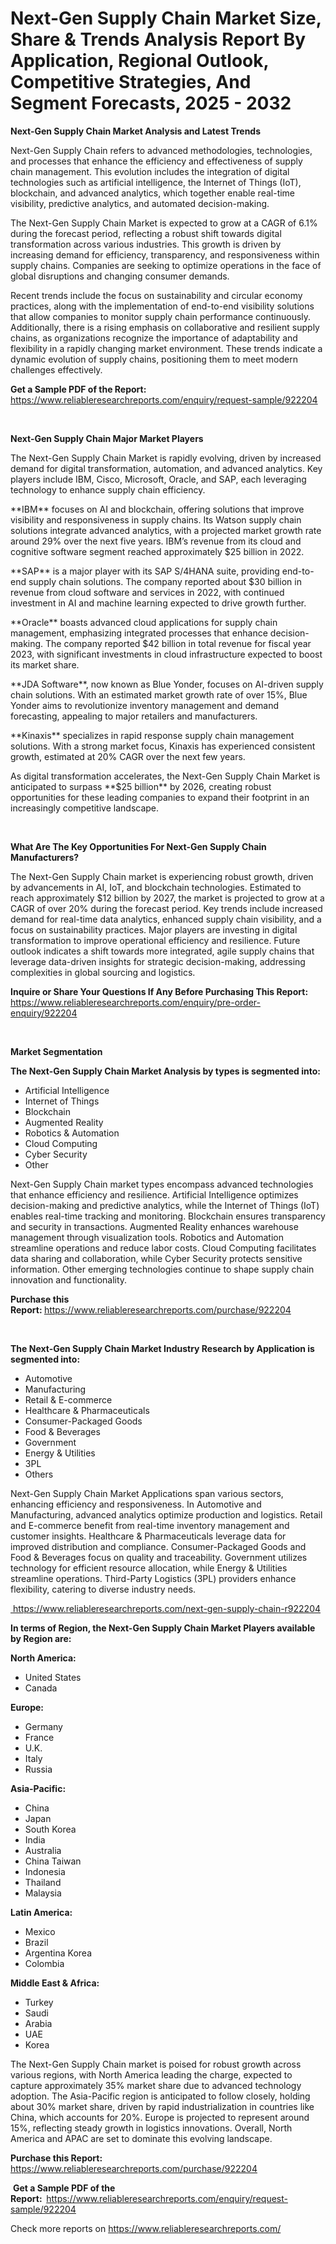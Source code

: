 <p><h1>Next-Gen Supply Chain Market Size, Share & Trends Analysis Report By Application, Regional Outlook, Competitive Strategies, And Segment Forecasts, 2025 - 2032</h1></p><p><strong>Next-Gen Supply Chain Market Analysis and Latest Trends</strong></p>
<p><p>Next-Gen Supply Chain refers to advanced methodologies, technologies, and processes that enhance the efficiency and effectiveness of supply chain management. This evolution includes the integration of digital technologies such as artificial intelligence, the Internet of Things (IoT), blockchain, and advanced analytics, which together enable real-time visibility, predictive analytics, and automated decision-making.</p><p>The Next-Gen Supply Chain Market is expected to grow at a CAGR of 6.1% during the forecast period, reflecting a robust shift towards digital transformation across various industries. This growth is driven by increasing demand for efficiency, transparency, and responsiveness within supply chains. Companies are seeking to optimize operations in the face of global disruptions and changing consumer demands.</p><p>Recent trends include the focus on sustainability and circular economy practices, along with the implementation of end-to-end visibility solutions that allow companies to monitor supply chain performance continuously. Additionally, there is a rising emphasis on collaborative and resilient supply chains, as organizations recognize the importance of adaptability and flexibility in a rapidly changing market environment. These trends indicate a dynamic evolution of supply chains, positioning them to meet modern challenges effectively.</p></p>
<p><strong>Get a Sample PDF of the Report:&nbsp;</strong> <a href="https://www.reliableresearchreports.com/enquiry/request-sample/922204?utm_campaign=83&utm_medium=2&utm_source=Github&utm_content=ia&utm_term=11032025&utm_id=next-gen-supply-chain">https://www.reliableresearchreports.com/enquiry/request-sample/922204</a></p>
<p>&nbsp;</p>
<p><strong>Next-Gen Supply Chain Major Market Players</strong></p>
<p><p>The Next-Gen Supply Chain Market is rapidly evolving, driven by increased demand for digital transformation, automation, and advanced analytics. Key players include IBM, Cisco, Microsoft, Oracle, and SAP, each leveraging technology to enhance supply chain efficiency.</p><p>**IBM** focuses on AI and blockchain, offering solutions that improve visibility and responsiveness in supply chains. Its Watson supply chain solutions integrate advanced analytics, with a projected market growth rate around 29% over the next five years. IBM’s revenue from its cloud and cognitive software segment reached approximately $25 billion in 2022.</p><p>**SAP** is a major player with its SAP S/4HANA suite, providing end-to-end supply chain solutions. The company reported about $30 billion in revenue from cloud software and services in 2022, with continued investment in AI and machine learning expected to drive growth further.</p><p>**Oracle** boasts advanced cloud applications for supply chain management, emphasizing integrated processes that enhance decision-making. The company reported $42 billion in total revenue for fiscal year 2023, with significant investments in cloud infrastructure expected to boost its market share.</p><p>**JDA Software**, now known as Blue Yonder, focuses on AI-driven supply chain solutions. With an estimated market growth rate of over 15%, Blue Yonder aims to revolutionize inventory management and demand forecasting, appealing to major retailers and manufacturers.</p><p>**Kinaxis** specializes in rapid response supply chain management solutions. With a strong market focus, Kinaxis has experienced consistent growth, estimated at 20% CAGR over the next few years.</p><p>As digital transformation accelerates, the Next-Gen Supply Chain Market is anticipated to surpass **$25 billion** by 2026, creating robust opportunities for these leading companies to expand their footprint in an increasingly competitive landscape.</p></p>
<p>&nbsp;</p>
<p><strong>What Are The Key Opportunities For Next-Gen Supply Chain Manufacturers?</strong></p>
<p><p>The Next-Gen Supply Chain market is experiencing robust growth, driven by advancements in AI, IoT, and blockchain technologies. Estimated to reach approximately $12 billion by 2027, the market is projected to grow at a CAGR of over 20% during the forecast period. Key trends include increased demand for real-time data analytics, enhanced supply chain visibility, and a focus on sustainability practices. Major players are investing in digital transformation to improve operational efficiency and resilience. Future outlook indicates a shift towards more integrated, agile supply chains that leverage data-driven insights for strategic decision-making, addressing complexities in global sourcing and logistics.</p></p>
<p><strong>Inquire or Share Your Questions If Any Before Purchasing This Report:</strong> <a href="https://www.reliableresearchreports.com/enquiry/pre-order-enquiry/922204?utm_campaign=83&utm_medium=2&utm_source=Github&utm_content=ia&utm_term=11032025&utm_id=next-gen-supply-chain">https://www.reliableresearchreports.com/enquiry/pre-order-enquiry/922204</a></p>
<p>&nbsp;</p>
<p><strong>Market Segmentation</strong></p>
<p><strong>The Next-Gen Supply Chain Market Analysis by types is segmented into:</strong></p>
<p><ul><li>Artificial Intelligence</li><li>Internet of Things</li><li>Blockchain</li><li>Augmented Reality</li><li>Robotics & Automation</li><li>Cloud Computing</li><li>Cyber Security</li><li>Other</li></ul></p>
<p><p>Next-Gen Supply Chain market types encompass advanced technologies that enhance efficiency and resilience. Artificial Intelligence optimizes decision-making and predictive analytics, while the Internet of Things (IoT) enables real-time tracking and monitoring. Blockchain ensures transparency and security in transactions. Augmented Reality enhances warehouse management through visualization tools. Robotics and Automation streamline operations and reduce labor costs. Cloud Computing facilitates data sharing and collaboration, while Cyber Security protects sensitive information. Other emerging technologies continue to shape supply chain innovation and functionality.</p></p>
<p><strong>Purchase this Report:&nbsp;</strong><a href="https://www.reliableresearchreports.com/purchase/922204?utm_campaign=83&utm_medium=2&utm_source=Github&utm_content=ia&utm_term=11032025&utm_id=next-gen-supply-chain">https://www.reliableresearchreports.com/purchase/922204</a></p>
<p>&nbsp;</p>
<p><strong>The Next-Gen Supply Chain Market Industry Research by Application is segmented into:</strong></p>
<p><ul><li>Automotive</li><li>Manufacturing</li><li>Retail & E-commerce</li><li>Healthcare & Pharmaceuticals</li><li>Consumer-Packaged Goods</li><li>Food & Beverages</li><li>Government</li><li>Energy & Utilities</li><li>3PL</li><li>Others</li></ul></p>
<p><p>Next-Gen Supply Chain Market Applications span various sectors, enhancing efficiency and responsiveness. In Automotive and Manufacturing, advanced analytics optimize production and logistics. Retail and E-commerce benefit from real-time inventory management and customer insights. Healthcare & Pharmaceuticals leverage data for improved distribution and compliance. Consumer-Packaged Goods and Food & Beverages focus on quality and traceability. Government utilizes technology for efficient resource allocation, while Energy & Utilities streamline operations. Third-Party Logistics (3PL) providers enhance flexibility, catering to diverse industry needs.</p></p>
<p><a href="https://www.reliableresearchreports.com/next-gen-supply-chain-r922204?utm_campaign=83&utm_medium=2&utm_source=Github&utm_content=ia&utm_term=11032025&utm_id=next-gen-supply-chain">&nbsp;https://www.reliableresearchreports.com/next-gen-supply-chain-r922204</a></p>
<p><strong>In terms of Region, the Next-Gen Supply Chain Market Players available by Region are:</strong></p>
<p>
    <p> <strong> North America: </strong>
        <ul>
            <li>United States</li>
            <li>Canada</li>
        </ul>
        </p> 
    <p> <strong> Europe: </strong>
        <ul>
            <li>Germany</li>
            <li>France</li>
            <li>U.K.</li>
            <li>Italy</li>
            <li>Russia</li>
        </ul>
        </p> 
    <p> <strong> Asia-Pacific: </strong>
        <ul>
            <li>China</li>
            <li>Japan</li>
            <li>South Korea</li>
            <li>India</li>
            <li>Australia</li>
            <li>China Taiwan</li>
            <li>Indonesia</li>
            <li>Thailand</li>
            <li>Malaysia</li>
        </ul>
        </p> 
    <p> <strong> Latin America: </strong>
        <ul>
            <li>Mexico</li>
            <li>Brazil</li>
            <li>Argentina Korea</li>
            <li>Colombia</li>
        </ul>
        </p> 
    <p> <strong> Middle East & Africa: </strong>
        <ul>
            <li>Turkey</li>
            <li>Saudi</li>
            <li>Arabia</li>
            <li>UAE</li>
            <li>Korea</li>
        </ul>
    </p>
    </p>
<p><p>The Next-Gen Supply Chain market is poised for robust growth across various regions, with North America leading the charge, expected to capture approximately 35% market share due to advanced technology adoption. The Asia-Pacific region is anticipated to follow closely, holding about 30% market share, driven by rapid industrialization in countries like China, which accounts for 20%. Europe is projected to represent around 15%, reflecting steady growth in logistics innovations. Overall, North America and APAC are set to dominate this evolving landscape.</p></p>
<p><strong>Purchase this Report: </strong><a href="https://www.reliableresearchreports.com/purchase/922204?utm_campaign=83&utm_medium=2&utm_source=Github&utm_content=ia&utm_term=11032025&utm_id=next-gen-supply-chain">https://www.reliableresearchreports.com/purchase/922204</a></p>
<p>&nbsp;<strong>Get a Sample PDF of the Report:&nbsp;&nbsp;</strong><a href="https://www.reliableresearchreports.com/enquiry/request-sample/922204?utm_campaign=83&utm_medium=2&utm_source=Github&utm_content=ia&utm_term=11032025&utm_id=next-gen-supply-chain">https://www.reliableresearchreports.com/enquiry/request-sample/922204</a></p>
<p><strong></strong></p>
<p>Check more reports on <a href="https://www.reliableresearchreports.com/?utm_campaign=83&utm_medium=2&utm_source=Github&utm_content=ia&utm_term=11032025&utm_id=next-gen-supply-chain">https://www.reliableresearchreports.com/</a></p>